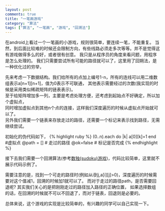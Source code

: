 ```yaml
---
layout: post
comments: true
title: "一笔画游戏"
category: "算法" 
tags: ["算法", "一笔画", "游戏", "回溯法"]
---
```


在android上看过一个一笔画的小游戏，规则很简单，要连续一笔，不能重复。
当然，到后面比较难的时候还会限制方向，有些线路必须走多次等等。并不是觉得这有游戏做得多么的好，或者很有创意。
我只是从程序员的角度来看问题，用程序是怎么处理的。
我们只需要尝试所有可能的路径就可以了，这里用了回朔法，是一种优化过的穷举，

先来考虑一下数据结构。我们给所有的点加上编号1-n，所有的连线可以用二维数组表示a\[n+1\]\[n+1\]，值为0表示不可联通，
其他表示需要经过的次数(我实现的时候是采用类似稀疏矩阵的链表表示)。<br/>
至于给矩阵增加多一列，主要是考虑处理方便，还考虑到起始点不好确定，所以加个虚拟点，<br/>
同时增加虚拟点到其他n个点的连接，这样我们深度遍历的时候从虚拟点开始就可以了。<br/>
另外我们需要一个链表来存放走过的路径，还需要一个标记来表示找到路径，无需继续尝试。

初始化的伪代码如下，
{% highlight ruby %}
(0..n).each do |k| a[0][k]=1 end #虚拟点
@path = [] # 走过的路径
@ok=false # 标记是否完成
{% endhighlight %}

接下去我们需要一个回溯算法(参考[数独(sudoku)游戏][1])，代码比较简单，这里就不展示代码示例了。

需要注意的是，找到一个可走的路径时(例如从i到j,a\[i\]\[j\]>0)，深度遍历的时候需要对这个值减1，回溯的时候加1就可以了。
而对于走过的路径path，是否需要回退呢? 其实我们关心的是把刚刚走过的路径加入路径的正确位置，
如果选择数组的话，在回溯的时候就不可以不回退了，而对于链表，回退则是必要的。

总体来说，这个游戏的实现是比较简单的，有兴趣的同学可以自己实现一下。

 [1]: 20120710_sudoku.html

